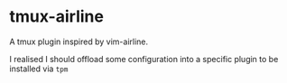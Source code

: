 # tmux-airline
 A tmux plugin inspired by vim-airline.
 
 I realised I should offload some configuration into a specific plugin to be installed via `tpm`
